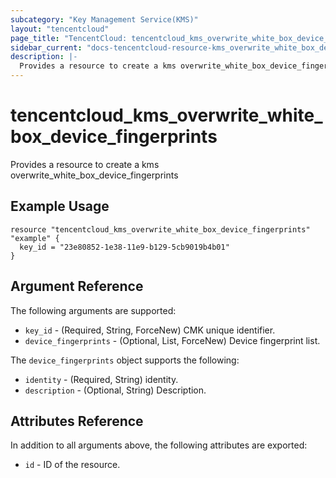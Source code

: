 ```yaml
---
subcategory: "Key Management Service(KMS)"
layout: "tencentcloud"
page_title: "TencentCloud: tencentcloud_kms_overwrite_white_box_device_fingerprints"
sidebar_current: "docs-tencentcloud-resource-kms_overwrite_white_box_device_fingerprints"
description: |-
  Provides a resource to create a kms overwrite_white_box_device_fingerprints
---
```


# tencentcloud_kms_overwrite_white_box_device_fingerprints

Provides a resource to create a kms overwrite_white_box_device_fingerprints

## Example Usage

```hcl
resource "tencentcloud_kms_overwrite_white_box_device_fingerprints" "example" {
  key_id = "23e80852-1e38-11e9-b129-5cb9019b4b01"
}
```

## Argument Reference

The following arguments are supported:

* `key_id` - (Required, String, ForceNew) CMK unique identifier.
* `device_fingerprints` - (Optional, List, ForceNew) Device fingerprint list.

The `device_fingerprints` object supports the following:

* `identity` - (Required, String) identity.
* `description` - (Optional, String) Description.

## Attributes Reference

In addition to all arguments above, the following attributes are exported:

* `id` - ID of the resource.



